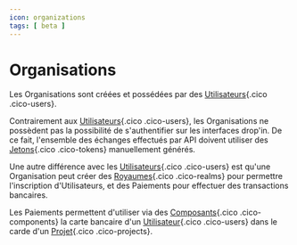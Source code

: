 ```yaml
---
icon: organizations
tags: [ beta ]
---
```

# Organisations

Les Organisations sont créées et possédées par des [Utilisateurs](/fr/concepts/owners/users){.cico .cico-users}.

Contrairement aux [Utilisateurs](/fr/concepts/owners/users){.cico .cico-users}, les Organisations ne possèdent pas la possibilité de s'authentifier sur les interfaces drop'in. De ce fait, l'ensemble des échanges effectués par API doivent utiliser des [Jetons](/fr/concepts/auth/tokens){.cico .cico-tokens} manuellement générés.

Une autre différence avec les [Utilisateurs](/fr/concepts/owners/users){.cico .cico-users} est qu'une Organisation peut créer des [Royaumes](/fr/concepts/auth/realms){.cico .cico-realms} pour permettre l'inscription d'Utilisateurs, et des Paiements pour effectuer des transactions bancaires.

Les Paiements permettent d'utiliser via des [Composants](/fr/concepts/interfaces/components){.cico .cico-components} la carte bancaire d'un [Utilisateur](/fr/concepts/owners/users){.cico .cico-users} dans le carde d'un [Projet](/fr/concepts/catalog/projects){.cico .cico-projects}.

